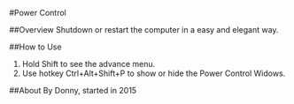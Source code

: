 #Power Control

##Overview
Shutdown or restart the computer in a easy and elegant way.

##How to Use
1. Hold Shift to see the advance menu.
2. Use hotkey Ctrl+Alt+Shift+P to show or hide the Power Control Widows.

##About
By Donny, started in 2015
